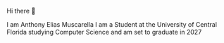 Hi there 👋

I am Anthony Elias Muscarella
I am a Student at the University of Central Florida
studying Computer Science and am set to graduate in 2027
